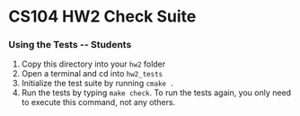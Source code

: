 # CS104 HW2 Check Suite

### Using the Tests -- Students
1. Copy this directory into your `hw2` folder
2. Open a terminal and cd into `hw2_tests`
3. Initialize the test suite by running `cmake .`
4. Run the tests by typing `make check`.  To run the tests again, you only need to execute this command, not any others.
